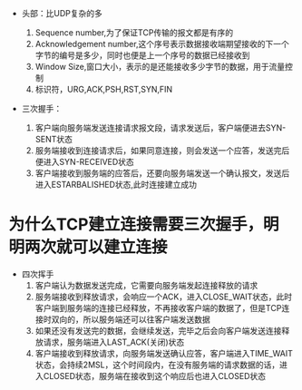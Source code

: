 - 头部：比UDP复杂的多
    1. Sequence number,为了保证TCP传输的报文都是有序的
    2. Acknowledgement number,这个序号表示数据接收端期望接收的下一个字节的编号是多少，同时也便是上一个序号的数据已经接收到
    3. Window Size,窗口大小，表示的是还能接收多少字节的数据，用于流量控制
    4. 标识符，URG,ACK,PSH,RST,SYN,FIN

- 三次握手：
    1. 客户端向服务端发送连接请求报文段，请求发送后，客户端便进去SYN-SENT状态
    2. 服务端接收到连接请求后，如果同意连接，则会发送一个应答，发送完后便进入SYN-RECEIVED状态
    3. 客户端接收到服务端的应答后，还要向服务端发送一个确认报文，发送后进入ESTARBALISHED状态,此时连接建立成功

# 为什么TCP建立连接需要三次握手，明明两次就可以建立连接


- 四次挥手
    1. 客户端认为数据发送完成，它需要向服务端发起连接释放的请求
    2. 服务端接收到释放请求，会响应一个ACK，进入CLOSE_WAIT状态，此时客户端到服务端的连接已经释放，不再接收客户端的数据了，但是TCP连接时双向的，所以服务端还可以往客户端发送数据
    3. 如果还没有发送完的数据，会继续发送，完毕之后会向客户端发送连接释放请求，服务端进入LAST_ACK(关闭)状态
    4. 客户端接收到释放请求，向服务端发送确认应答，客户端进入TIME_WAIT状态，会持续2MSL，这个时间段内，在没有服务端的请求数据的话，进入CLOSED状态，服务端在接收到这个响应后也进入CLOSED状态
    